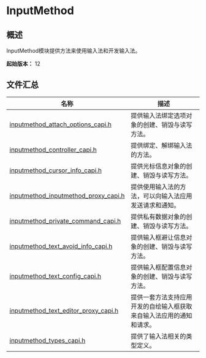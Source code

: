 # InputMethod
<!--Kit: IME Kit-->
<!--Subsystem: MiscServices-->
<!--Owner: @illybyy-->
<!--SE: @andeszhang-->
<!--TSE: @murphy1984-->

## 概述

InputMethod模块提供方法来使用输入法和开发输入法。

**起始版本：** 12
## 文件汇总

| 名称 | 描述 |
| -- | -- |
| [inputmethod_attach_options_capi.h](capi-inputmethod-attach-options-capi-h.md) | 提供输入法绑定选项对象的创建、销毁与读写方法。 |
| [inputmethod_controller_capi.h](capi-inputmethod-controller-capi-h.md) | 提供绑定、解绑输入法的方法。 |
| [inputmethod_cursor_info_capi.h](capi-inputmethod-cursor-info-capi-h.md) | 提供光标信息对象的创建、销毁与读写方法。 |
| [inputmethod_inputmethod_proxy_capi.h](capi-inputmethod-inputmethod-proxy-capi-h.md) | 提供使用输入法的方法，可以向输入法应用发送请求和通知。 |
| [inputmethod_private_command_capi.h](capi-inputmethod-private-command-capi-h.md) | 提供私有数据对象的创建、销毁与读写方法。 |
| [inputmethod_text_avoid_info_capi.h](capi-inputmethod-text-avoid-info-capi-h.md) | 提供输入框避让信息对象的创建、销毁与读写方法。 |
| [inputmethod_text_config_capi.h](capi-inputmethod-text-config-capi-h.md) | 提供输入框配置信息对象的创建、销毁与读写方法。 |
| [inputmethod_text_editor_proxy_capi.h](capi-inputmethod-text-editor-proxy-capi-h.md) | 提供一套方法支持应用开发的自绘输入框获取来自输入法应用的通知和请求。 |
| [inputmethod_types_capi.h](capi-inputmethod-types-capi-h.md) | 提供了输入法相关的类型定义。 |
